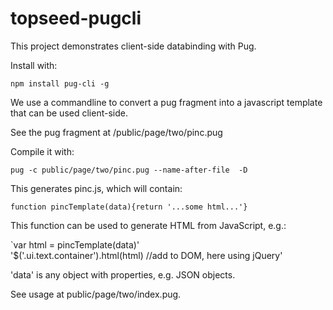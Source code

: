 # topseed-pugcli
This project demonstrates client-side databinding with Pug.

Install with:

`npm install pug-cli -g`

We use a commandline to convert a pug fragment into a javascript template
that can be used client-side.

See the pug fragment at /public/page/two/pinc.pug

Compile it with:

`pug -c public/page/two/pinc.pug --name-after-file  -D`

This generates pinc.js, which will contain:

`function pincTemplate(data){return '...some html...'}`

This function can be used to generate HTML from JavaScript, e.g.:

`var html = pincTemplate(data)'
<br>
'$('.ui.text.container').html(html)  //add to DOM, here using jQuery'

'data' is any object with properties, e.g. JSON objects.

See usage at public/page/two/index.pug.
